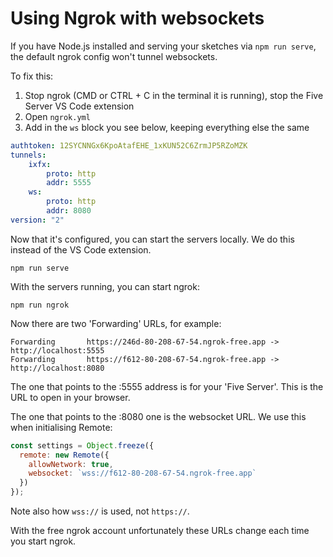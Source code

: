 # Using Ngrok with websockets

If you have Node.js installed and serving your sketches via `npm run serve`, the default ngrok config won't tunnel websockets.

To fix this:
1. Stop ngrok (CMD or CTRL + C in the terminal it is running), stop the Five Server VS Code extension
2. Open `ngrok.yml`
3. Add in the `ws` block you see below, keeping everything else the same

```yaml
authtoken: 12SYCNNGx6KpoAtafEHE_1xKUN52C6ZrmJP5RZoMZK
tunnels:
    ixfx:
        proto: http
        addr: 5555
    ws:
        proto: http
        addr: 8080
version: "2"
```

Now that it's configured, you can start the servers locally. We do this instead of the VS Code extension.

```
npm run serve
```

With the servers running, you can start ngrok:

```
npm run ngrok
```

Now there are two 'Forwarding' URLs, for example:

```
Forwarding       https://246d-80-208-67-54.ngrok-free.app -> http://localhost:5555                                             
Forwarding       https://f612-80-208-67-54.ngrok-free.app -> http://localhost:8080        
```

The one that points to the :5555 address is for your 'Five Server'. This is the URL to open in your browser.

The one that points to the :8080 one is the websocket URL. We use this when initialising Remote:

```js
const settings = Object.freeze({
  remote: new Remote({
    allowNetwork: true,
    websocket: `wss://f612-80-208-67-54.ngrok-free.app`
  })
});
```

Note also how `wss://` is used, not `https://`.

With the free ngrok account unfortunately these URLs change each time you start ngrok.